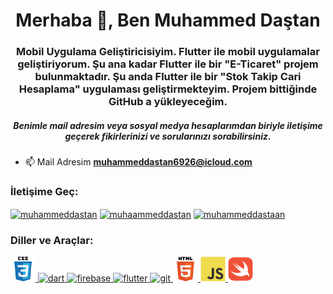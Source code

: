 <h1 align="center">Merhaba 👋, Ben Muhammed Daştan</h1>
<h3 align="center">Mobil Uygulama Geliştiricisiyim. Flutter ile mobil uygulamalar geliştiriyorum. Şu ana kadar Flutter ile bir "E-Ticaret" projem bulunmaktadır. Şu anda Flutter ile bir "Stok Takip Cari Hesaplama" uygulaması geliştirmekteyim. Projem bittiğinde GitHub a yükleyeceğim.</h3>
<h5 align="center">Benimle mail adresim veya sosyal medya hesaplarımdan biriyle iletişime geçerek fikirlerinizi ve sorularınızı sorabilirsiniz.  </h5>

- 📫 Mail Adresim **muhammeddastan6926@icloud.com**

<h3 align="left">İletişime Geç:</h3>
<p align="left">
<a href="https://linkedin.com/in/muhammeddastan" target="blank"><img align="center" src="https://raw.githubusercontent.com/rahuldkjain/github-profile-readme-generator/master/src/images/icons/Social/linked-in-alt.svg" alt="muhammeddastan" height="30" width="40" /></a>
<a href="https://fb.com/muhaammeddastan" target="blank"><img align="center" src="https://raw.githubusercontent.com/rahuldkjain/github-profile-readme-generator/master/src/images/icons/Social/facebook.svg" alt="muhaammeddastan" height="30" width="40" /></a>
<a href="https://instagram.com/muhammeddastaan" target="blank"><img align="center" src="https://raw.githubusercontent.com/rahuldkjain/github-profile-readme-generator/master/src/images/icons/Social/instagram.svg" alt="muhammeddastaan" height="30" width="40" /></a>
</p>

<h3 align="left">Diller ve Araçlar:</h3>
<p align="left"> <a href="https://www.w3schools.com/css/" target="_blank" rel="noreferrer"> <img src="https://raw.githubusercontent.com/devicons/devicon/master/icons/css3/css3-original-wordmark.svg" alt="css3" width="40" height="40"/> </a> <a href="https://dart.dev" target="_blank" rel="noreferrer"> <img src="https://www.vectorlogo.zone/logos/dartlang/dartlang-icon.svg" alt="dart" width="40" height="40"/> </a> <a href="https://firebase.google.com/" target="_blank" rel="noreferrer"> <img src="https://www.vectorlogo.zone/logos/firebase/firebase-icon.svg" alt="firebase" width="40" height="40"/> </a> <a href="https://flutter.dev" target="_blank" rel="noreferrer"> <img src="https://www.vectorlogo.zone/logos/flutterio/flutterio-icon.svg" alt="flutter" width="40" height="40"/> </a> <a href="https://git-scm.com/" target="_blank" rel="noreferrer"> <img src="https://www.vectorlogo.zone/logos/git-scm/git-scm-icon.svg" alt="git" width="40" height="40"/> </a> <a href="https://www.w3.org/html/" target="_blank" rel="noreferrer"> <img src="https://raw.githubusercontent.com/devicons/devicon/master/icons/html5/html5-original-wordmark.svg" alt="html5" width="40" height="40"/> </a> <a href="https://developer.mozilla.org/en-US/docs/Web/JavaScript" target="_blank" rel="noreferrer"> <img src="https://raw.githubusercontent.com/devicons/devicon/master/icons/javascript/javascript-original.svg" alt="javascript" width="40" height="40"/> </a> <a href="https://developer.apple.com/swift/" target="_blank" rel="noreferrer"> <img src="https://raw.githubusercontent.com/devicons/devicon/master/icons/swift/swift-original.svg" alt="swift" width="40" height="40"/> </a> </p>
